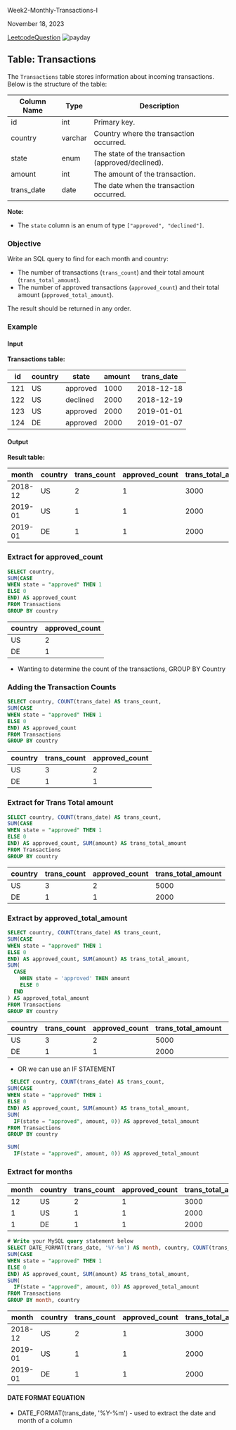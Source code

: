 Week2-Monthly-Transactions-I

November 18, 2023

[LeetcodeQuestion](https://leetcode.com/problems/monthly-transactions-i/description/?envType=study-plan-v2&envId=top-sql-50)
![payday](https://media.tenor.com/CHZgLd_zRIoAAAAi/blue-cat.gif)

## Table: Transactions

The `Transactions` table stores information about incoming transactions. Below is the structure of the table:

| Column Name | Type    | Description                                        |
|-------------|---------|----------------------------------------------------|
| id          | int     | Primary key.                                       |
| country     | varchar | Country where the transaction occurred.            |
| state       | enum    | The state of the transaction (approved/declined).  |
| amount      | int     | The amount of the transaction.                     |
| trans_date  | date    | The date when the transaction occurred.            |

**Note:** 
- The `state` column is an enum of type `["approved", "declined"]`.

### Objective

Write an SQL query to find for each month and country:
- The number of transactions (`trans_count`) and their total amount (`trans_total_amount`).
- The number of approved transactions (`approved_count`) and their total amount (`approved_total_amount`).

The result should be returned in any order.

### Example

#### Input

**Transactions table:**

| id  | country | state    | amount | trans_date |
|-----|---------|----------|--------|------------|
| 121 | US      | approved | 1000   | 2018-12-18 |
| 122 | US      | declined | 2000   | 2018-12-19 |
| 123 | US      | approved | 2000   | 2019-01-01 |
| 124 | DE      | approved | 2000   | 2019-01-07 |

#### Output

**Result table:**

| month   | country | trans_count | approved_count | trans_total_amount | approved_total_amount |
|---------|---------|-------------|----------------|--------------------|-----------------------|
| 2018-12 | US      | 2           | 1              | 3000               | 1000                  |
| 2019-01 | US      | 1           | 1              | 2000               | 2000                  |
| 2019-01 | DE      | 1           | 1              | 2000               | 2000                  |

### Extract for approved_count

```sql
SELECT country,
SUM(CASE
WHEN state = "approved" THEN 1
ELSE 0
END) AS approved_count
FROM Transactions 
GROUP BY country
```

| country | approved_count |
| ------- | -------------- |
| US      | 2              |
| DE      | 1              |

* Wanting to determine the count of the transactions, GROUP BY Country 

### Adding the Transaction Counts

```sql
SELECT country, COUNT(trans_date) AS trans_count,
SUM(CASE
WHEN state = "approved" THEN 1
ELSE 0
END) AS approved_count
FROM Transactions 
GROUP BY country
```

| country | trans_count | approved_count |
| ------- | ----------- | -------------- |
| US      | 3           | 2              |
| DE      | 1           | 1              |

### Extract for Trans Total amount

```sql 
SELECT country, COUNT(trans_date) AS trans_count,
SUM(CASE
WHEN state = "approved" THEN 1
ELSE 0
END) AS approved_count, SUM(amount) AS trans_total_amount
FROM Transactions 
GROUP BY country
```

| country | trans_count | approved_count | trans_total_amount |
| ------- | ----------- | -------------- | ------------------ |
| US      | 3           | 2              | 5000               |
| DE      | 1           | 1              | 2000               |

### Extract by approved_total_amount

``` sql 
SELECT country, COUNT(trans_date) AS trans_count,
SUM(CASE
WHEN state = "approved" THEN 1
ELSE 0
END) AS approved_count, SUM(amount) AS trans_total_amount, 
SUM(
  CASE
    WHEN state = 'approved' THEN amount
    ELSE 0
  END
) AS approved_total_amount
FROM Transactions 
GROUP BY country

```

| country | trans_count | approved_count | trans_total_amount | approved_total_amount |
| ------- | ----------- | -------------- | ------------------ | --------------------- |
| US      | 3           | 2              | 5000               | 3000                  |
| DE      | 1           | 1              | 2000               | 2000      

* OR we can use an IF STATEMENT

```sql
 SELECT country, COUNT(trans_date) AS trans_count,
SUM(CASE
WHEN state = "approved" THEN 1
ELSE 0
END) AS approved_count, SUM(amount) AS trans_total_amount, 
SUM(
  IF(state = "approved", amount, 0)) AS approved_total_amount
FROM Transactions 
GROUP BY country
```

```sql 
SUM(
  IF(state = "approved", amount, 0)) AS approved_total_amount
  ```

  ### Extract for months 


  | month | country | trans_count | approved_count | trans_total_amount | approved_total_amount |
| ----- | ------- | ----------- | -------------- | ------------------ | --------------------- |
| 12    | US      | 2           | 1              | 3000               | 1000                  |
| 1     | US      | 1           | 1              | 2000               | 2000                  |
| 1     | DE      | 1           | 1              | 2000               | 2000                  |


```sql
# Write your MySQL query statement below
SELECT DATE_FORMAT(trans_date, '%Y-%m') AS month, country, COUNT(trans_date) AS trans_count,
SUM(CASE
WHEN state = "approved" THEN 1
ELSE 0
END) AS approved_count, SUM(amount) AS trans_total_amount, 
SUM(
  IF(state = "approved", amount, 0)) AS approved_total_amount
FROM Transactions 
GROUP BY month, country

```

| month   | country | trans_count | approved_count | trans_total_amount | approved_total_amount |
|---------|---------|-------------|----------------|--------------------|-----------------------|
| 2018-12 | US      | 2           | 1              | 3000               | 1000                  |
| 2019-01 | US      | 1           | 1              | 2000               | 2000                  |
| 2019-01 | DE      | 1           | 1              | 2000               | 2000                  |

#### DATE FORMAT EQUATION

*  DATE_FORMAT(trans_date, '%Y-%m') - used to extract the date and month of a column 
